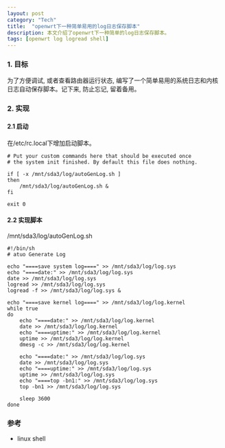 ```yaml
---
layout: post
category: "Tech"
title:  "openwrt下一种简单易用的log日志保存脚本"
description: 本文介绍了openwrt下一种简单的log日志保存脚本。
tags: [openwrt log logread shell]
---
```


### 1. 目标  ###
  为了方便调试, 或者查看路由器运行状态, 编写了一个简单易用的系统日志和内核日志自动保存脚本。记下来, 防止忘记, 留着备用。

### 2. 实现 ###

#### 2.1 启动 ####
在/etc/rc.local下增加启动脚本。

~~~
# Put your custom commands here that should be executed once
# the system init finished. By default this file does nothing.

if [ -x /mnt/sda3/log/autoGenLog.sh ] 
then
    /mnt/sda3/log/autoGenLog.sh &
fi

exit 0
~~~

#### 2.2 实现脚本 ####
/mnt/sda3/log/autoGenLog.sh

~~~
#!/bin/sh
# atuo Generate Log

echo "====save system log====" >> /mnt/sda3/log/log.sys
echo "====date:" >> /mnt/sda3/log/log.sys
date >> /mnt/sda3/log/log.sys
logread >> /mnt/sda3/log/log.sys
logread -f >> /mnt/sda3/log/log.sys &

echo "====save kernel log====" >> /mnt/sda3/log/log.kernel
while true
do
    echo "====date:" >> /mnt/sda3/log/log.kernel
    date >> /mnt/sda3/log/log.kernel
    echo "====uptime:" >> /mnt/sda3/log/log.kernel
    uptime >> /mnt/sda3/log/log.kernel
    dmesg -c >> /mnt/sda3/log/log.kernel
    
    echo "====date:" >> /mnt/sda3/log/log.sys
    date >> /mnt/sda3/log/log.sys
    echo "====uptime:" >> /mnt/sda3/log/log.sys
    uptime >> /mnt/sda3/log/log.sys
    echo "====top -bn1:" >> /mnt/sda3/log/log.sys
    top -bn1 >> /mnt/sda3/log/log.sys
    
    sleep 3600
done
~~~

### 参考  ###
* linux shell
